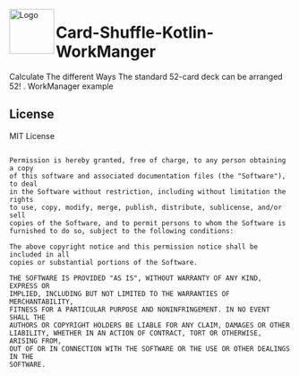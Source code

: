 <img 
	src="https://user-images.githubusercontent.com/25055256/81488200-5480b380-926e-11ea-8e9b-77fa6a7873d4.png" 
	alt="Logo" width="80px" height="80px" align="left" />
  # Card-Shuffle-Kotlin-WorkManger

Calculate The different Ways The standard 52-card deck can be arranged  52! . WorkManager example

## License

MIT License

```Copyright (c) 2020 fortie40

Permission is hereby granted, free of charge, to any person obtaining a copy
of this software and associated documentation files (the "Software"), to deal
in the Software without restriction, including without limitation the rights
to use, copy, modify, merge, publish, distribute, sublicense, and/or sell
copies of the Software, and to permit persons to whom the Software is
furnished to do so, subject to the following conditions:

The above copyright notice and this permission notice shall be included in all
copies or substantial portions of the Software.

THE SOFTWARE IS PROVIDED "AS IS", WITHOUT WARRANTY OF ANY KIND, EXPRESS OR
IMPLIED, INCLUDING BUT NOT LIMITED TO THE WARRANTIES OF MERCHANTABILITY,
FITNESS FOR A PARTICULAR PURPOSE AND NONINFRINGEMENT. IN NO EVENT SHALL THE
AUTHORS OR COPYRIGHT HOLDERS BE LIABLE FOR ANY CLAIM, DAMAGES OR OTHER
LIABILITY, WHETHER IN AN ACTION OF CONTRACT, TORT OR OTHERWISE, ARISING FROM,
OUT OF OR IN CONNECTION WITH THE SOFTWARE OR THE USE OR OTHER DEALINGS IN THE
SOFTWARE.

